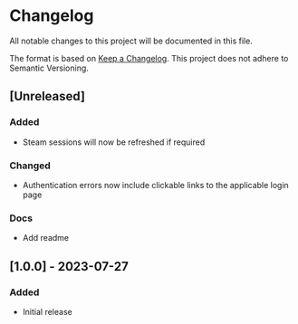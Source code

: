 # Changelog

All notable changes to this project will be documented in this file.

The format is based on [Keep a Changelog](https://keepachangelog.com/en/1.1.0/).
This project does not adhere to Semantic Versioning.

## [Unreleased]
### Added
* Steam sessions will now be refreshed if required

### Changed
* Authentication errors now include clickable links to the applicable login page

### Docs
* Add readme

## [1.0.0] - 2023-07-27
### Added
* Initial release
